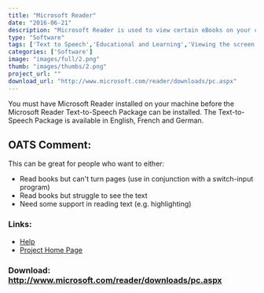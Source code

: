```yaml
---
title: "Microsoft Reader"
date: "2016-06-21"
description: "Microsoft Reader is used to view certain eBooks on your computer. An additional piece of software, \'Microsoft Reader Text-to-Speech Package\' can be downloaded in order to speak your eBooks to you, giving you access to all manner of novels and non-fiction eBooks without the need to read them from the screen."
type: "Software"
tags: ['Text to Speech','Educational and Learning','Viewing the screen','Learning and Education','Other need' ]
categories: ['Software']
image: "images/full/2.png"
thumb: "images/thumbs/2.png"
project_url: ""
download_url: "http://www.microsoft.com/reader/downloads/pc.aspx"
---
```

You must have Microsoft Reader installed on your machine before the Microsoft Reader Text-to-Speech Package can be installed. The Text-to-Speech Package is available in English, French and German.

OATS Comment:
-------------

This can be great for people who want to either:

- Read books but can't turn pages (use in conjunction with a switch-input program)
- Read books but struggle to see the text
- Need some support in reading text (e.g. highlighting)

  

### Links:
- <a href="http://www.microsoft.com/reader/info/default.asp">Help</a>
- <a href="http://www.microsoft.com/reader/default.asp">Project Home Page</a>

### Download: http://www.microsoft.com/reader/downloads/pc.aspx 